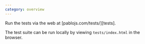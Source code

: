 ```yaml
---
category: overview
---
```


Run the tests via the web at [pablojs.com/tests/][tests].

The test suite can be run locally by viewing `tests/index.html` in the browser.  